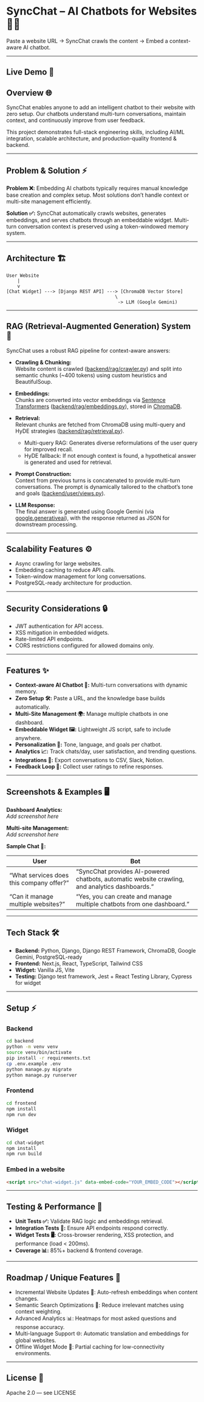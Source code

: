 # SyncChat – AI Chatbots for Websites 🤖💬

Paste a website URL → SyncChat crawls the content → Embed a context-aware AI chatbot.

---

## Live Demo 🚀

## Overview 🌐

SyncChat enables anyone to add an intelligent chatbot to their website with zero setup. Our chatbots understand multi-turn conversations, maintain context, and continuously improve from user feedback.

This project demonstrates full-stack engineering skills, including AI/ML integration, scalable architecture, and production-quality frontend & backend.

---

## Problem & Solution ⚡

**Problem ❌:** Embedding AI chatbots typically requires manual knowledge base creation and complex setup. Most solutions don’t handle context or multi-site management efficiently.

**Solution ✅:** SyncChat automatically crawls websites, generates embeddings, and serves chatbots through an embeddable widget. Multi-turn conversation context is preserved using a token-windowed memory system.

---

## Architecture 🏗️

```
User Website
    |
    v
[Chat Widget] ---> [Django REST API] ---> [ChromaDB Vector Store]
                                        \
                                         -> LLM (Google Gemini)
```

---

## RAG (Retrieval-Augmented Generation) System 🧠

SyncChat uses a robust RAG pipeline for context-aware answers:

- **Crawling & Chunking:**  
  Website content is crawled ([backend/rag/crawler.py](backend/rag/crawler.py)) and split into semantic chunks (~400 tokens) using custom heuristics and BeautifulSoup.

- **Embeddings:**  
  Chunks are converted into vector embeddings via [Sentence Transformers](https://huggingface.co/sentence-transformers/all-MiniLM-L6-v2) ([backend/rag/embeddings.py](backend/rag/embeddings.py)), stored in [ChromaDB](https://www.trychroma.com/).

- **Retrieval:**  
  Relevant chunks are fetched from ChromaDB using multi-query and HyDE strategies ([backend/rag/retrieval.py](backend/rag/retrieval.py)).  
  - Multi-query RAG: Generates diverse reformulations of the user query for improved recall.
  - HyDE fallback: If not enough context is found, a hypothetical answer is generated and used for retrieval.

- **Prompt Construction:**  
  Context from previous turns is concatenated to provide multi-turn conversations. The prompt is dynamically tailored to the chatbot’s tone and goals ([backend/user/views.py](backend/user/views.py)).

- **LLM Response:**  
  The final answer is generated using Google Gemini (via [google.generativeai](https://ai.google.dev/)), with the response returned as JSON for downstream processing.

---

## Scalability Features ⚙️

- Async crawling for large websites.
- Embedding caching to reduce API calls.
- Token-window management for long conversations.
- PostgreSQL-ready architecture for production.

---

## Security Considerations 🔒

- JWT authentication for API access.
- XSS mitigation in embedded widgets.
- Rate-limited API endpoints.
- CORS restrictions configured for allowed domains only.

---

## Features ✨

- **Context-aware AI Chatbot 🤖:** Multi-turn conversations with dynamic memory.
- **Zero Setup 🛠️:** Paste a URL, and the knowledge base builds automatically.
- **Multi-Site Management 🌍:** Manage multiple chatbots in one dashboard.
- **Embeddable Widget 🖼️:** Lightweight JS script, safe to include anywhere.
- **Personalization 🎨:** Tone, language, and goals per chatbot.
- **Analytics 📈:** Track chats/day, user satisfaction, and trending questions.
- **Integrations 🔗:** Export conversations to CSV, Slack, Notion.
- **Feedback Loop 🔁:** Collect user ratings to refine responses.

---

## Screenshots & Examples 🖥️

**Dashboard Analytics:**  
*Add screenshot here*

**Multi-site Management:**  
*Add screenshot here*

**Sample Chat 💬:**

| User | Bot |
|------|-----|
| “What services does this company offer?” | “SyncChat provides AI-powered chatbots, automatic website crawling, and analytics dashboards.” |
| “Can it manage multiple websites?” | “Yes, you can create and manage multiple chatbots from one dashboard.” |

---

## Tech Stack 🛠️

- **Backend:** Python, Django, Django REST Framework, ChromaDB, Google Gemini, PostgreSQL-ready
- **Frontend:** Next.js, React, TypeScript, Tailwind CSS
- **Widget:** Vanilla JS, Vite
- **Testing:** Django test framework, Jest + React Testing Library, Cypress for widget

---

## Setup ⚡

### Backend

```sh
cd backend
python -m venv venv
source venv/bin/activate
pip install -r requirements.txt
cp .env.example .env
python manage.py migrate
python manage.py runserver
```

### Frontend

```sh
cd frontend
npm install
npm run dev
```

### Widget

```sh
cd chat-widget
npm install
npm run build
```

### Embed in a website

```html
<script src="chat-widget.js" data-embed-code="YOUR_EMBED_CODE"></script>
```

---

## Testing & Performance 🧪

- **Unit Tests ✅:** Validate RAG logic and embeddings retrieval.
- **Integration Tests 🔗:** Ensure API endpoints respond correctly.
- **Widget Tests 🖥️:** Cross-browser rendering, XSS protection, and performance (load < 200ms).
- **Coverage 📊:** 85%+ backend & frontend coverage.

---

## Roadmap / Unique Features 🚀

- Incremental Website Updates 🔄: Auto-refresh embeddings when content changes.
- Semantic Search Optimizations 🧠: Reduce irrelevant matches using context weighting.
- Advanced Analytics 📊: Heatmaps for most asked questions and response accuracy.
- Multi-language Support 🌐: Automatic translation and embeddings for global websites.
- Offline Widget Mode 🌙: Partial caching for low-connectivity environments.

---

## License 📄

Apache 2.0 — see LICENSE
